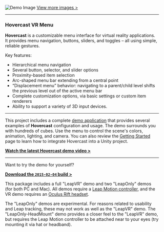 ![Demo Image](http://www.aestheticinteractive.com/clients/hovercast/HovercastDemo-2015-01-24a.jpg)
[View more images >](https://github.com/aestheticinteractive/Hovercast-VR-Menu/wiki/Demo-Screenshots)

---

### Hovercast VR Menu

**Hovercast** is a customizable menu interface for virtual reality applications. It provides menu navigation, buttons, sliders, and toggles – all using simple, reliable gestures.

Key features:

-	Hierarchical menu navigation
-	Several button, selector, and slider options
-	Proximity-based item selection
-	Arc-shaped menu bar extending from a central point
-	“Displacement menu” behavior: navigating to a parent/child level shifts the previous level out of the active menu bar
-	Complete customization options, via basic settings or custom item renderers
-	Ability to support a variety of 3D input devices.

---
This project includes a complete [demo application](https://github.com/aestheticinteractive/Hovercast-VR-Menu/tree/master/Unity/Assets/Hovercast/Demo) that provides several examples of **Hovercast** configuration and usage. The demo surrounds you with hundreds of cubes. Use the menu to control the scene's colors, animation, lighting, and camera. You can also review the [Getting Started](https://github.com/aestheticinteractive/Hovercast-VR-Menu/wiki/Getting-Started) page to learn how to integrate Hovercast into a Unity project.

**[Watch the latest Hovercast demo video >](https://www.youtube.com/watch?v=Phn3Ix-YxPA)**

---
Want to try the demo for yourself?

**[Download the `2015-02-04` build >](http://www.aestheticinteractive.com/clients/hovercast/HovercastDemo-2015-02-04.zip)**

This package includes a full "LeapVR" demo and two "LeapOnly" demos (for both PC and Mac). All demos require a [Leap Motion controller](https://www.leapmotion.com/product/vr), and the VR demo requires an [Oculus Rift headset](https://www.oculus.com/). 

The "LeapOnly" demos are experimental. For reasons related to usability and Leap tracking, these may not work as well as the "LeapVR" demo. The "LeapOnly-HeadMount" demo provides a closer feel to the "LeapVR" demo, but requires the Leap Motion controller to be attached near to your eyes (try mounting it via hat or headband).
